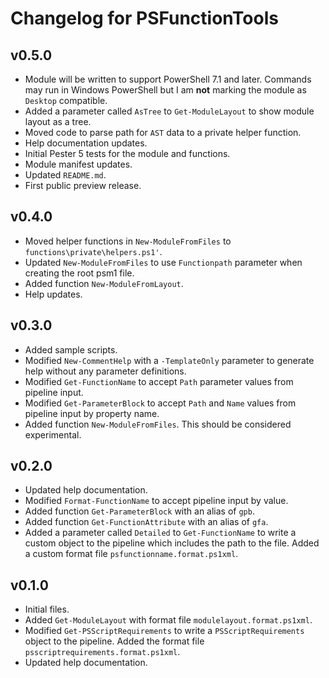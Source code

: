 # Changelog for PSFunctionTools

## v0.5.0

+ Module will be written to support PowerShell 7.1 and later. Commands may run in Windows PowerShell but I am __not__ marking the module as `Desktop` compatible.
+ Added a parameter called `AsTree` to `Get-ModuleLayout` to show module layout as a tree.
+ Moved code to parse path for `AST` data to a private helper function.
+ Help documentation updates.
+ Initial Pester 5 tests for the module and functions.
+ Module manifest updates.
+ Updated `README.md`.
+ First public preview release.

## v0.4.0

+ Moved helper functions in `New-ModuleFromFiles` to `functions\private\helpers.ps1'`.
+ Updated `New-ModuleFromFiles` to use `Functionpath` parameter when creating the root psm1 file.
+ Added function `New-ModuleFromLayout`.
+ Help updates.

## v0.3.0

+ Added sample scripts.
+ Modified `New-CommentHelp` with a `-TemplateOnly` parameter to generate help without any parameter definitions.
+ Modified `Get-FunctionName` to accept `Path` parameter values from pipeline input.
+ Modified `Get-ParameterBlock` to accept `Path` and `Name` values from pipeline input by property name.
+ Added function `New-ModuleFromFiles`. This should be considered experimental.

## v0.2.0

+ Updated help documentation.
+ Modified `Format-FunctionName` to accept pipeline input by value.
+ Added function `Get-ParameterBlock` with an alias of `gpb`.
+ Added function `Get-FunctionAttribute` with an alias of `gfa`.
+ Added a parameter called `Detailed` to `Get-FunctionName` to write a custom object to the pipeline which includes the path to the file. Added a custom format file `psfunctionname.format.ps1xml`.

## v0.1.0

+ Initial files.
+ Added `Get-ModuleLayout` with format file `modulelayout.format.ps1xml`.
+ Modified `Get-PSScriptRequirements` to write a `PSScriptRequirements` object to the pipeline. Added the format file `psscriptrequirements.format.ps1xml`.
+ Updated help documentation.